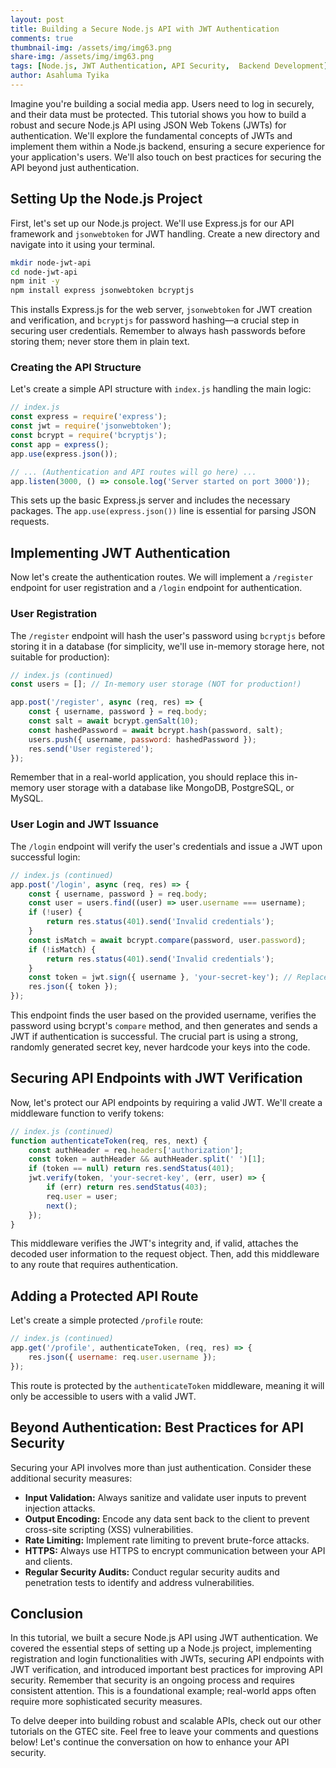 ```yaml
---
layout: post
title: Building a Secure Node.js API with JWT Authentication
comments: true
thumbnail-img: /assets/img/img63.png
share-img: /assets/img/img63.png
tags: [Node.js, JWT Authentication, API Security,  Backend Development]
author: Asahluma Tyika
---
```


Imagine you're building a social media app.  Users need to log in securely, and their data must be protected.  This tutorial shows you how to build a robust and secure Node.js API using JSON Web Tokens (JWTs) for authentication. We'll explore the fundamental concepts of JWTs and implement them within a Node.js backend, ensuring a secure experience for your application's users. We'll also touch on best practices for securing the API beyond just authentication.

## Setting Up the Node.js Project

First, let's set up our Node.js project. We'll use Express.js for our API framework and `jsonwebtoken` for JWT handling.  Create a new directory and navigate into it using your terminal.


```bash
mkdir node-jwt-api
cd node-jwt-api
npm init -y
npm install express jsonwebtoken bcryptjs
```

This installs Express.js for the web server, `jsonwebtoken` for JWT creation and verification, and `bcryptjs` for password hashing—a crucial step in securing user credentials.  Remember to always hash passwords before storing them; never store them in plain text.

### Creating the API Structure

Let's create a simple API structure with `index.js` handling the main logic:


```javascript
// index.js
const express = require('express');
const jwt = require('jsonwebtoken');
const bcrypt = require('bcryptjs');
const app = express();
app.use(express.json());

// ... (Authentication and API routes will go here) ...
app.listen(3000, () => console.log('Server started on port 3000'));
```

This sets up the basic Express.js server and includes the necessary packages.  The `app.use(express.json())` line is essential for parsing JSON requests.


## Implementing JWT Authentication

Now let's create the authentication routes. We will implement a `/register` endpoint for user registration and a `/login` endpoint for authentication.

### User Registration

The `/register` endpoint will hash the user's password using `bcryptjs` before storing it in a database (for simplicity, we'll use in-memory storage here, not suitable for production):

```javascript
// index.js (continued)
const users = []; // In-memory user storage (NOT for production!)

app.post('/register', async (req, res) => {
    const { username, password } = req.body;
    const salt = await bcrypt.genSalt(10);
    const hashedPassword = await bcrypt.hash(password, salt);
    users.push({ username, password: hashedPassword });
    res.send('User registered');
});
```

Remember that in a real-world application, you should replace this in-memory user storage with a database like MongoDB, PostgreSQL, or MySQL.


### User Login and JWT Issuance

The `/login` endpoint will verify the user's credentials and issue a JWT upon successful login:

```javascript
// index.js (continued)
app.post('/login', async (req, res) => {
    const { username, password } = req.body;
    const user = users.find((user) => user.username === username);
    if (!user) {
        return res.status(401).send('Invalid credentials');
    }
    const isMatch = await bcrypt.compare(password, user.password);
    if (!isMatch) {
        return res.status(401).send('Invalid credentials');
    }
    const token = jwt.sign({ username }, 'your-secret-key'); // Replace with a strong secret key!
    res.json({ token });
});
```

This endpoint finds the user based on the provided username, verifies the password using bcrypt's `compare` method, and then generates and sends a JWT if authentication is successful.  The crucial part is using a strong, randomly generated secret key, never hardcode your keys into the code.

## Securing API Endpoints with JWT Verification

Now, let's protect our API endpoints by requiring a valid JWT.  We'll create a middleware function to verify tokens:

```javascript
// index.js (continued)
function authenticateToken(req, res, next) {
    const authHeader = req.headers['authorization'];
    const token = authHeader && authHeader.split(' ')[1];
    if (token == null) return res.sendStatus(401);
    jwt.verify(token, 'your-secret-key', (err, user) => {
        if (err) return res.sendStatus(403);
        req.user = user;
        next();
    });
}
```

This middleware verifies the JWT's integrity and, if valid, attaches the decoded user information to the request object.  Then, add this middleware to any route that requires authentication.


##  Adding a Protected API Route

Let's create a simple protected `/profile` route:


```javascript
// index.js (continued)
app.get('/profile', authenticateToken, (req, res) => {
    res.json({ username: req.user.username });
});
```

This route is protected by the `authenticateToken` middleware, meaning it will only be accessible to users with a valid JWT.


##  Beyond Authentication:  Best Practices for API Security

Securing your API involves more than just authentication.  Consider these additional security measures:

* **Input Validation:** Always sanitize and validate user inputs to prevent injection attacks.
* **Output Encoding:** Encode any data sent back to the client to prevent cross-site scripting (XSS) vulnerabilities.
* **Rate Limiting:** Implement rate limiting to prevent brute-force attacks.
* **HTTPS:** Always use HTTPS to encrypt communication between your API and clients.
* **Regular Security Audits:** Conduct regular security audits and penetration tests to identify and address vulnerabilities.


## Conclusion

In this tutorial, we built a secure Node.js API using JWT authentication.  We covered the essential steps of setting up a Node.js project, implementing registration and login functionalities with JWTs, securing API endpoints with JWT verification, and introduced important best practices for improving API security.  Remember that security is an ongoing process and requires consistent attention.  This is a foundational example; real-world apps often require more sophisticated security measures.

To delve deeper into building robust and scalable APIs, check out our other tutorials on the GTEC site.  Feel free to leave your comments and questions below!  Let's continue the conversation on how to enhance your API security.
